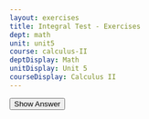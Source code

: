 ```yaml
---
layout: exercises
title: Integral Test - Exercises
dept: math
unit: unit5
course: calculus-II
deptDisplay: Math
unitDisplay: Unit 5
courseDisplay: Calculus II
---
```


<div class="answerBox">
<button onclick="myFunction('answer1')" class="answerButton">Show Answer</button>
<div  id="answer1" class="answer" >
